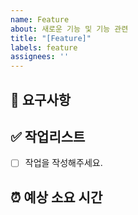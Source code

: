 ```yaml
---
name: Feature
about: 새로운 기능 및 기능 관련
title: "[Feature]"
labels: feature
assignees: ''
---
```


## 🔨 요구사항


## ✅ 작업리스트

- [ ] 작업을 작성해주세요.


## ⏰ 예상 소요 시간
